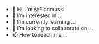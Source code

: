 - 👋 Hi, I’m @Elonmuskl
- 👀 I’m interested in ...
- 🌱 I’m currently learning ...
- 💞️ I’m looking to collaborate on ...
- 📫 How to reach me ...

<!---
Elonmuskl/Elonmuskl is a ✨ special ✨ repository because its `README.md` (this file) appears on your GitHub profile.
You can click the Preview link to take a look at your changes.
--->
